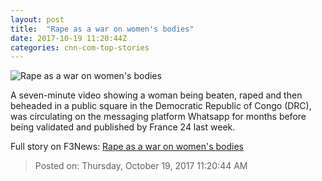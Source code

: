 ```yaml
---
layout: post
title:  "Rape as a war on women's bodies"
date: 2017-10-19 11:20:44Z
categories: cnn-com-top-stories
---
```


![Rape as a war on women's bodies](http://cdn.cnn.com/cnnnext/dam/assets/160427154009-girl-on-bamboo-bridge-super-tease.jpg)

A seven-minute video showing a woman being beaten, raped and then beheaded in a public square in the Democratic Republic of Congo (DRC), was circulating on the messaging platform Whatsapp for months before being validated and published by France 24 last week.


Full story on F3News: [Rape as a war on women's bodies](http://www.f3nws.com/n/tanZRC)

> Posted on: Thursday, October 19, 2017 11:20:44 AM

